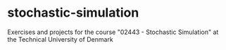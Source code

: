 # stochastic-simulation
 Exercises and projects for the course "02443 - Stochastic Simulation" at the Technical University of Denmark
